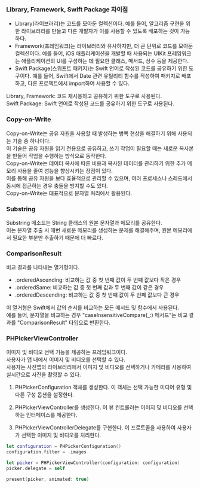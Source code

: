 ### Library, Framework, Swift Package 차이점
- Library(라이브러리)는 코드를 모아둔 컬렉션이다.
예를 들어, 알고리즘 구현을 위한 라이브러리를 만들고 다른 개발자가 이를 사용할 수 있도록 배포하는 것이 가능하다.<br>
- Framework(프레임워크)는 라이브러리와 유사하지만, 더 큰 단위로 코드를 모아둔 컬렉션이다. 
 예를 들어, iOS 애플리케이션을 개발할 때 사용되는 UIKit 프레임워크는 애플리케이션의 UI를 구성하는 데 필요한 클래스, 메서드, 상수 등을 제공한다.<br>
- Swift Package(스위프트 패키지)는 Swift 언어로 작성된 코드를 공유하기 위한 도구이다. 
예를 들어, Swift에서 Date 관련 유틸리티 함수를 작성하여 패키지로 배포하고, 다른 프로젝트에서 import하여 사용할 수 있다.<br>

Library, Framework: 코드 재사용하고 공유하기 위한 도구로 사용된다.<br>
Swift Package: Swift 언어로 작성된 코드를 공유하기 위한 도구로 사용된다.<br>




### Copy-on-Write
Copy-on-Write는 공유 자원을 사용할 때 발생하는 병목 현상을 해결하기 위해 사용되는 기술 중 하나이다.<br>
이 기술은 공유 자원을 읽기 전용으로 공유하고, 쓰기 작업이 필요할 때는 새로운 복사본을 만들어 작업을 수행하는 방식으로 동작한다.<br>
Copy-on-Write는 데이터 복사에 따른 비용과 복사된 데이터를 관리하기 위한 추가 메모리 사용을 줄여 성능을 향상시키는 장점이 있다.<br>
이를 통해 공유 자원을 보다 효율적으로 관리할 수 있으며, 여러 프로세스나 스레드에서 동시에 접근하는 경우 충돌을 방지할 수도 있다.<br>
Copy-on-Write는 대표적으로 문자열 처리에서 활용된다.<br>

### Substring
Substring 메소드는 String 클래스의 원본 문자열과 메모리를 공유한다.<br>
이는 문자열 추출 시 매번 새로운 메모리를 생성하는 문제를 해결해주며, 원본 메모리에서 필요한 부분만 추출하기 때문에 더 빠르다.<br>

### ComparisonResult
비교 결과를 나타내는 열거형이다.<br>
- .orderedAscending: 비교하는 값 중 첫 번째 값이 두 번째 값보다 작은 경우
- .orderedSame: 비교하는 값 중 첫 번째 값과 두 번째 값이 같은 경우
- .orderedDescending: 비교하는 값 중 첫 번째 값이 두 번째 값보다 큰 경우

이 열거형은 Swift에서 값의 순서를 비교하는 모든 메서드 및 함수에서 사용된다.<br>
예를 들어, 문자열을 비교하는 경우 "caseInsensitiveCompare(_:) 메서드"는 비교 결과를 "ComparisonResult" 타입으로 반환한다.<br>

### PHPickerViewController
이미지 및 비디오 선택 기능을 제공하는 프레임워크이다.<br>
사용자가 앱 내에서 이미지 및 비디오를 선택할 수 있다.<br>
사용자는 사진앱의 라이브러리에서 이미지 및 비디오를 선택하거나 카메라를 사용하여 실시간으로 사진을 촬영할 수 있다.<br>

1. PHPickerConfiguration 객체를 생성한다. 이 객체는 선택 가능한 미디어 유형 및 다른 구성 옵션을 설정한다.

2. PHPickerViewController를 생성한다. 이 뷰 컨트롤러는 이미지 및 비디오를 선택하는 인터페이스를 제공한다.

3. PHPickerViewControllerDelegate를 구현한다. 이 프로토콜을 사용하여 사용자가 선택한 이미지 및 비디오를 처리한다.

```swift
let configuration = PHPickerConfiguration()
configuration.filter = .images

let picker = PHPickerViewController(configuration: configuration)
picker.delegate = self

present(picker, animated: true)
```
